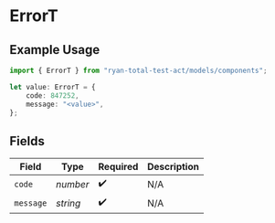 # ErrorT

## Example Usage

```typescript
import { ErrorT } from "ryan-total-test-act/models/components";

let value: ErrorT = {
    code: 847252,
    message: "<value>",
};
```

## Fields

| Field              | Type               | Required           | Description        |
| ------------------ | ------------------ | ------------------ | ------------------ |
| `code`             | *number*           | :heavy_check_mark: | N/A                |
| `message`          | *string*           | :heavy_check_mark: | N/A                |